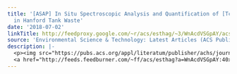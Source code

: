 ```yaml
---
title: '[ASAP] In Situ Spectroscopic Analysis and Quantification of [Tc(CO)<sub>3</sub>]<sup>+</sup>
  in Hanford Tank Waste'
date: '2018-07-02'
linkTitle: http://feedproxy.google.com/~r/acs/esthag/~3/WnAcdVSGpAY/acs.est.7b05840
source: 'Environmental Science & Technology: Latest Articles (ACS Publications)'
description: |-
  <p><img src="https://pubs.acs.org/appl/literatum/publisher/achs/journals/content/esthag/0/esthag.ahead-of-print/acs.est.7b05840/20180702/images/medium/es-2017-05840p_0008.gif" alt="TOC Graphic"/></p><div><cite>Environmental Science & Technology</cite></div><div>DOI: 10.1021/acs.est.7b05840</div><div class="feedflare">
  <a href="http://feeds.feedburner.com/~ff/acs/esthag?a=WnAcdVSGpAY:40xYLXZutP4:yIl2AUoC8zA"><img src="http://feeds.feedburner.com/~ff/acs/esthag?d=yIl2AUoC8zA" border="0"></img></a>
---
```

